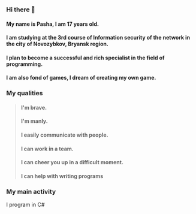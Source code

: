 ### Hi there 👋
#### My name is Pasha, I am 17 years old.
#### I am studying at the 3rd course of Information security of the network in the city of Novozybkov, Bryansk region. 
#### I plan to become a successful and rich specialist in the field of programming. 
#### I am also fond of games, I dream of creating my own game.

### My qualities 
> #### I'm brave.
> #### I'm manly.
> #### I easily communicate with people.
> #### I can work in a team.
> #### I can cheer you up in a difficult moment.
> #### I can help with writing programs
### My main activity
I program in C# 



<!--
**Pahan32RusDrifter/Pahan32RusDrifter** is a ✨ _special_ ✨ repository because its `README.md` (this file) appears on your GitHub profile.

Here are some ideas to get you started:

- 🔭 I’m currently working on ...
- 🌱 I’m currently learning ...
- 👯 I’m looking to collaborate on ...
- 🤔 I’m looking for help with ...
- 💬 Ask me about ...
- 📫 How to reach me: ...
- 😄 Pronouns: ...
- ⚡ Fun fact: ...
-->
